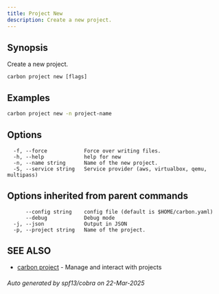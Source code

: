 ```yaml
---
title: Project New
description: Create a new project.
---
```


## Synopsis

Create a new project.

```
carbon project new [flags]
```

## Examples

```bash
carbon project new -n project-name
```

## Options

```
  -f, --force            Force over writing files.
  -h, --help             help for new
  -n, --name string      Name of the new project.
  -S, --service string   Service provider (aws, virtualbox, qemu, multipass)
```

## Options inherited from parent commands

```
      --config string    config file (default is $HOME/carbon.yaml)
      --debug            Debug mode
  -j, --json             Output in JSON
  -p, --project string   Name of the project.
```

## SEE ALSO

* [carbon project](carbon_project.md)	 - Manage and interact with projects

###### Auto generated by spf13/cobra on 22-Mar-2025
